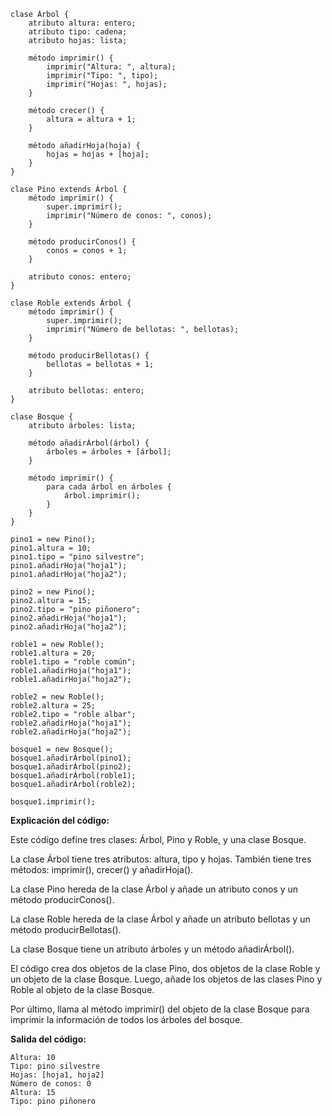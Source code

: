 ```cool
clase Árbol {
    atributo altura: entero;
    atributo tipo: cadena;
    atributo hojas: lista;

    método imprimir() {
        imprimir("Altura: ", altura);
        imprimir("Tipo: ", tipo);
        imprimir("Hojas: ", hojas);
    }

    método crecer() {
        altura = altura + 1;
    }

    método añadirHoja(hoja) {
        hojas = hojas + [hoja];
    }
}

clase Pino extends Árbol {
    método imprimir() {
        super.imprimir();
        imprimir("Número de conos: ", conos);
    }

    método producirConos() {
        conos = conos + 1;
    }

    atributo conos: entero;
}

clase Roble extends Árbol {
    método imprimir() {
        super.imprimir();
        imprimir("Número de bellotas: ", bellotas);
    }

    método producirBellotas() {
        bellotas = bellotas + 1;
    }

    atributo bellotas: entero;
}

clase Bosque {
    atributo árboles: lista;

    método añadirÁrbol(árbol) {
        árboles = árboles + [árbol];
    }

    método imprimir() {
        para cada árbol en árboles {
            árbol.imprimir();
        }
    }
}

pino1 = new Pino();
pino1.altura = 10;
pino1.tipo = "pino silvestre";
pino1.añadirHoja("hoja1");
pino1.añadirHoja("hoja2");

pino2 = new Pino();
pino2.altura = 15;
pino2.tipo = "pino piñonero";
pino2.añadirHoja("hoja1");
pino2.añadirHoja("hoja2");

roble1 = new Roble();
roble1.altura = 20;
roble1.tipo = "roble común";
roble1.añadirHoja("hoja1");
roble1.añadirHoja("hoja2");

roble2 = new Roble();
roble2.altura = 25;
roble2.tipo = "roble albar";
roble2.añadirHoja("hoja1");
roble2.añadirHoja("hoja2");

bosque1 = new Bosque();
bosque1.añadirÁrbol(pino1);
bosque1.añadirÁrbol(pino2);
bosque1.añadirÁrbol(roble1);
bosque1.añadirÁrbol(roble2);

bosque1.imprimir();
```

**Explicación del código:**

Este código define tres clases: Árbol, Pino y Roble, y una clase Bosque.

La clase Árbol tiene tres atributos: altura, tipo y hojas. También tiene tres métodos: imprimir(), crecer() y añadirHoja().

La clase Pino hereda de la clase Árbol y añade un atributo conos y un método producirConos().

La clase Roble hereda de la clase Árbol y añade un atributo bellotas y un método producirBellotas().

La clase Bosque tiene un atributo árboles y un método añadirÁrbol().

El código crea dos objetos de la clase Pino, dos objetos de la clase Roble y un objeto de la clase Bosque. Luego, añade los objetos de las clases Pino y Roble al objeto de la clase Bosque.

Por último, llama al método imprimir() del objeto de la clase Bosque para imprimir la información de todos los árboles del bosque.

**Salida del código:**

```
Altura: 10
Tipo: pino silvestre
Hojas: [hoja1, hoja2]
Número de conos: 0
Altura: 15
Tipo: pino piñonero